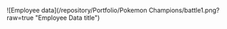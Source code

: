 ![Employee data](/repository/Portfolio/Pokemon Champions/battle1.png?raw=true "Employee Data title")

